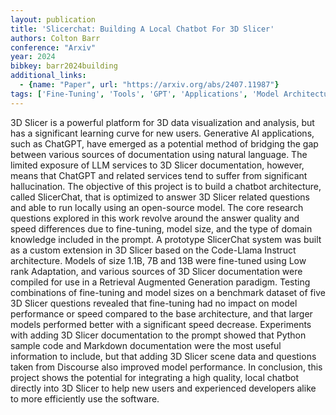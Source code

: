```yaml
---
layout: publication
title: 'Slicerchat: Building A Local Chatbot For 3D Slicer'
authors: Colton Barr
conference: "Arxiv"
year: 2024
bibkey: barr2024building
additional_links:
  - {name: "Paper", url: "https://arxiv.org/abs/2407.11987"}
tags: ['Fine-Tuning', 'Tools', 'GPT', 'Applications', 'Model Architecture', 'Training Techniques', 'Pretraining Methods', 'Prompting']
---
```

3D Slicer is a powerful platform for 3D data visualization and analysis, but
has a significant learning curve for new users. Generative AI applications,
such as ChatGPT, have emerged as a potential method of bridging the gap between
various sources of documentation using natural language. The limited exposure
of LLM services to 3D Slicer documentation, however, means that ChatGPT and
related services tend to suffer from significant hallucination. The objective
of this project is to build a chatbot architecture, called SlicerChat, that is
optimized to answer 3D Slicer related questions and able to run locally using
an open-source model. The core research questions explored in this work revolve
around the answer quality and speed differences due to fine-tuning, model size,
and the type of domain knowledge included in the prompt. A prototype SlicerChat
system was built as a custom extension in 3D Slicer based on the Code-Llama
Instruct architecture. Models of size 1.1B, 7B and 13B were fine-tuned using
Low rank Adaptation, and various sources of 3D Slicer documentation were
compiled for use in a Retrieval Augmented Generation paradigm. Testing
combinations of fine-tuning and model sizes on a benchmark dataset of five 3D
Slicer questions revealed that fine-tuning had no impact on model performance
or speed compared to the base architecture, and that larger models performed
better with a significant speed decrease. Experiments with adding 3D Slicer
documentation to the prompt showed that Python sample code and Markdown
documentation were the most useful information to include, but that adding 3D
Slicer scene data and questions taken from Discourse also improved model
performance. In conclusion, this project shows the potential for integrating a
high quality, local chatbot directly into 3D Slicer to help new users and
experienced developers alike to more efficiently use the software.
